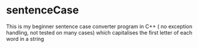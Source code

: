 # sentenceCase
This is my beginner sentence case converter program in C++ ( no exception handling, not tested on many cases) which capitalises the first letter of each word in a string
